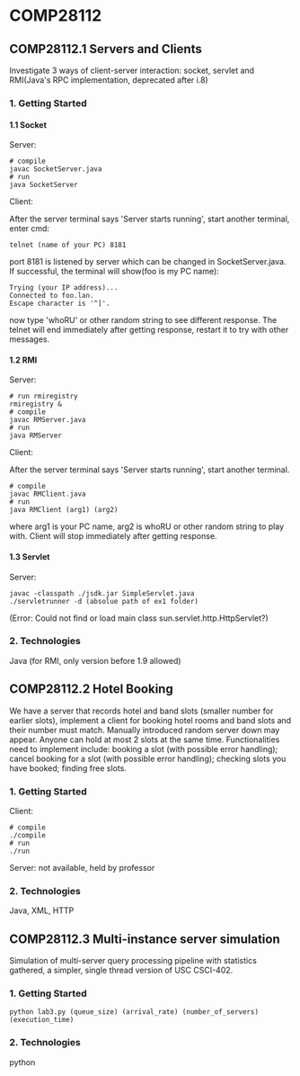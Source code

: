 # COMP28112
## COMP28112.1 Servers and Clients
Investigate 3 ways of client-server interaction: socket, servlet and RMI(Java's RPC implementation, deprecated after i.8)


### 1. Getting Started
#### 1.1 Socket
Server: 
```
# compile
javac SocketServer.java
# run
java SocketServer
```
Client:

After the server terminal says 'Server starts running', start another terminal, enter cmd:
```
telnet (name of your PC) 8181
```
port 8181 is listened by server which can be changed in SocketServer.java. If successful, the terminal will show(foo is my PC name):
```
Trying (your IP address)...
Connected to foo.lan.
Escape character is '^]'.
```
now type 'whoRU' or other random string to see different response. The telnet will end immediately after getting response, restart it to try with other messages.

#### 1.2 RMI
Server:
```
# run rmiregistry
rmiregistry &
# compile
javac RMServer.java
# run
java RMServer
```
Client:

After the server terminal says 'Server starts running', start another terminal.
```
# compile
javac RMClient.java
# run
java RMClient (arg1) (arg2)
```
where arg1 is your PC name, arg2 is whoRU or other random string to play with. Client will stop immediately after getting response.

#### 1.3 Servlet
Server:
```
javac -classpath ./jsdk.jar SimpleServlet.java
./servletrunner -d (absolue path of ex1 folder)
```
(Error: Could not find or load main class sun.servlet.http.HttpServlet?)


### 2. Technologies
Java (for RMI, only version before 1.9 allowed)



## COMP28112.2 Hotel Booking
We have a server that records hotel and band slots (smaller number for earlier slots), implement a client for booking hotel rooms and band slots and their number must match. Manually introduced random server down may appear. Anyone can hold at most 2 slots at the same time. Functionalities need to implement include: booking a slot (with possible error handling); cancel booking for a slot (with possible error handling); checking slots you have booked; finding free slots.


### 1. Getting Started
Client:
```
# compile
./compile
# run
./run
```
Server:
not available, held by professor

### 2. Technologies
Java, XML, HTTP



## COMP28112.3 Multi-instance server simulation
Simulation of multi-server query processing pipeline with statistics gathered, a simpler, single thread version of USC CSCI-402.


### 1. Getting Started
```
python lab3.py (queue_size) (arrival_rate) (number_of_servers) (execution_time)
```


### 2. Technologies
python